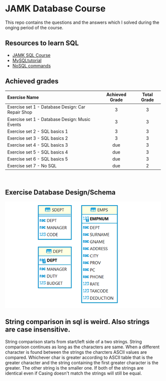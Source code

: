 # JAMK Database Course

This repo contains the questions and the answers which I solved during the onging period of the course.

## Resources to learn SQL
- [JAMK SQL Course](jamk-db-course) </br>
- [MySQLtutorial](mysqltutorial) </br>
- [NoSQL commands](nosql-commands)

## Achieved grades
| Exercise Name                                      |  Achieved Grade   | Total Grade |
| :---                                               |      :----:       |    :---:    |
| Exercise set 1 - Database Design: Car Repair Shop  |         3         |      3      |
| Exercise set 1 - Database Design: Music Events     |         3         |      3      |
| Exercise set 2 - SQL basics 1                      |         3         |      3      |
| Exercise set 3 - SQL basics 2                      |         3         |      3      |
| Exercise set 4 - SQL basics 3                      |       due         |      3      |
| Exercise set 5 - SQL basics 4                      |       due         |      3      |
| Exercise set 6 - SQL basics 5                      |       due         |      3      |
| Exercise set 7 - No SQL                            |       due         |      2      |

</br>

## Exercise Database Design/Schema
![Databse Design/Schema](/ocelot_database_tables.png)

## String comparison in sql is weird. Also strings are case insensitive.

String comparison starts from start/left side of a two strings. String comparison continues as long as the characters are same. When a different character is found between the strings the charcters ASCII values are compared. Whichever char is greater according to ASCII table that is the greater character and the string containing the first greater character is the greater. The other string is the smaller one. If both of the strings are identical even if Casing doesn't match the strings will still be equal.

<!-- links for resources -->
[mysqltutorial]: https://www.mysqltutorial.org/
[jamk-db-course]: https://hantt.pages.labranet.jamk.fi/ttc2020-online-material/
[nosql-commands]: https://github.com/Iftakharpy/JAMK-Database-Course/blob/34d5651f1310405bd76b9c409063f0dae57d047d/Exercise%20set%207%20-%20NoSQL/commands.md
